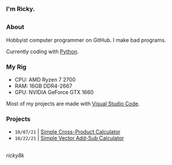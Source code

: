 ### I'm Ricky.
##
### About
Hobbyist computer programmer on GitHub. I make bad programs.

Currently coding with [Python](https://www.python.org/).

### My Rig
- CPU: AMD Ryzen 7 2700
- RAM: 16GB DDR4-2667
- GPU: NVIDIA GeForce GTX 1660

Most of my projects are made with [Visual Studio Code](https://code.visualstudio.com/).

### Projects
- `10/07/21` | [Simple Cross-Product Calculator](https://github.com/ricky8k/Simple-Cross-Product-Calculator)
- `10/22/21` | [Simple Vector Add-Sub Calculator](https://github.com/ricky8k/Simple-Vector-Add-Sub-Calculator)

##
*ricky8k*
